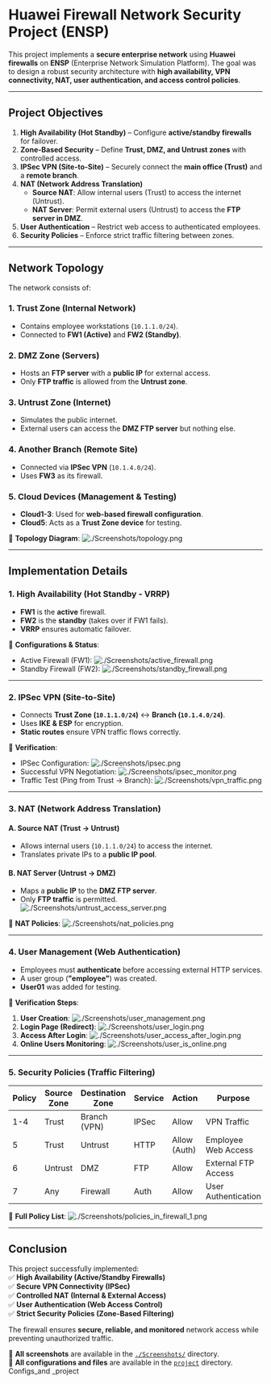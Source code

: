 # **Huawei Firewall Network Security Project (ENSP)**  

This project implements a **secure enterprise network** using **Huawei firewalls** on **ENSP** (Enterprise Network Simulation Platform). The goal was to design a robust security architecture with **high availability, VPN connectivity, NAT, user authentication, and access control policies**.  

---

## **Project Objectives**  
1. **High Availability (Hot Standby)** – Configure **active/standby firewalls** for failover.  
2. **Zone-Based Security** – Define **Trust, DMZ, and Untrust zones** with controlled access.  
3. **IPSec VPN (Site-to-Site)** – Securely connect the **main office (Trust)** and a **remote branch**.  
4. **NAT (Network Address Translation)**  
   - **Source NAT**: Allow internal users (Trust) to access the internet (Untrust).  
   - **NAT Server**: Permit external users (Untrust) to access the **FTP server in DMZ**.  
5. **User Authentication** – Restrict web access to authenticated employees.  
6. **Security Policies** – Enforce strict traffic filtering between zones.  

---

## **Network Topology**  
The network consists of:  

### **1. Trust Zone (Internal Network)**  
- Contains employee workstations (`10.1.1.0/24`).  
- Connected to **FW1 (Active)** and **FW2 (Standby)**.  

### **2. DMZ Zone (Servers)**  
- Hosts an **FTP server** with a **public IP** for external access.  
- Only **FTP traffic** is allowed from the **Untrust zone**.  

### **3. Untrust Zone (Internet)**  
- Simulates the public internet.  
- External users can access the **DMZ FTP server** but nothing else.  

### **4. Another Branch (Remote Site)**  
- Connected via **IPSec VPN** (`10.1.4.0/24`).  
- Uses **FW3** as its firewall.  

### **5. Cloud Devices (Management & Testing)**  
- **Cloud1-3**: Used for **web-based firewall configuration**.  
- **Cloud5**: Acts as a **Trust Zone device** for testing.  

📌 **Topology Diagram**: ![`./Screenshots/topology.png`](./Screenshots/topology.png)  

---

## **Implementation Details**  

### **1. High Availability (Hot Standby - VRRP)**  
- **FW1** is the **active** firewall.  
- **FW2** is the **standby** (takes over if FW1 fails).  
- **VRRP** ensures automatic failover.  

📌 **Configurations & Status**:  
- Active Firewall (FW1): ![`./Screenshots/active_firewall.png`](./Screenshots/active_firewall.png)  
- Standby Firewall (FW2): ![`./Screenshots/standby_firewall.png`](./Screenshots/standby_firewall.png)  

---

### **2. IPSec VPN (Site-to-Site)**  
- Connects **Trust Zone (`10.1.1.0/24`)** ↔ **Branch (`10.1.4.0/24`)**.  
- Uses **IKE & ESP** for encryption.  
- **Static routes** ensure VPN traffic flows correctly.  

📌 **Verification**:  
- IPSec Configuration: ![`./Screenshots/ipsec.png`](./Screenshots/ipsec.png)  
- Successful VPN Negotiation: ![`./Screenshots/ipsec_monitor.png`](./Screenshots/ipsec_monitor.png)  
- Traffic Test (Ping from Trust → Branch): ![`./Screenshots/vpn_traffic.png`](./Screenshots/vpn_traffic.png)  

---

### **3. NAT (Network Address Translation)**  
#### **A. Source NAT (Trust → Untrust)**  
- Allows internal users (`10.1.1.0/24`) to access the internet.  
- Translates private IPs to a **public IP pool**.  

#### **B. NAT Server (Untrust → DMZ)**  
- Maps a **public IP** to the **DMZ FTP server**.  
- Only **FTP traffic** is permitted.  
 ![`./Screenshots/untrust_access_server.png`](./Screenshots/untrust_access_server.png)

📌 **NAT Policies**: ![`./Screenshots/nat_policies.png`](./Screenshots/nat_policies.png)  

---

### **4. User Management (Web Authentication)**  
- Employees must **authenticate** before accessing external HTTP services.  
- A user group (**"employee"**) was created.  
- **User01** was added for testing.  

📌 **Verification Steps**:  
1. **User Creation**: ![`./Screenshots/user_management.png`](./Screenshots/user_management.png)  
2. **Login Page (Redirect)**: ![`./Screenshots/user_login.png`](./Screenshots/user_login.png)  
3. **Access After Login**:
 ![`./Screenshots/user_access_after_login.png`](./Screenshots/user_access_after_login.png)  
4. **Online Users Monitoring**: ![`./Screenshots/user_is_online.png`](./Screenshots/user_is_online.png)  

---

### **5. Security Policies (Traffic Filtering)**  
| Policy | Source Zone | Destination Zone | Service | Action | Purpose |
|--------|-------------|------------------|---------|--------|---------|
| 1-4    | Trust       | Branch (VPN)     | IPSec   | Allow  | VPN Traffic |
| 5      | Trust       | Untrust          | HTTP    | Allow (Auth) | Employee Web Access |
| 6      | Untrust     | DMZ              | FTP     | Allow  | External FTP Access |
| 7      | Any         | Firewall         | Auth    | Allow  | User Authentication |

📌 **Full Policy List**: ![`./Screenshots/policies_in_firewall_1.png`](./Screenshots/policies_in_firewall_1.png)  

---

## **Conclusion**  
This project successfully implemented:  
✅ **High Availability (Active/Standby Firewalls)**  
✅ **Secure VPN Connectivity (IPSec)**  
✅ **Controlled NAT (Internal & External Access)**  
✅ **User Authentication (Web Access Control)**  
✅ **Strict Security Policies (Zone-Based Filtering)**  

The firewall ensures **secure, reliable, and monitored** network access while preventing unauthorized traffic.  

📂 **All screenshots** are available in the [`./Screenshots/`](./Screenshots/) directory.  
📂 **All configurations and files** are available in the [`project`](./Configs_and%20_project/) directory. 
Configs_and _project
